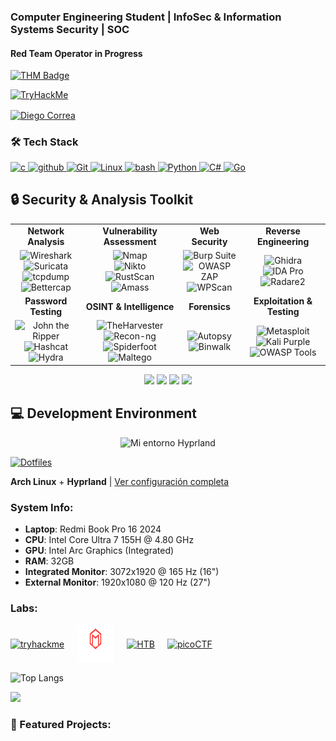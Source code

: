 

### Computer Engineering Student | InfoSec & Information Systems Security | SOC 
#### Red Team Operator in Progress

<a href="https://tryhackme.com/p/sohighman">
<img src="https://tryhackme-badges.s3.amazonaws.com/sohighman.png" alt="THM Badge" />
</a>

[![TryHackMe](https://img.shields.io/badge/TryHackMe-sohighman-red?style=for-the-badge&logo=tryhackme)](https://tryhackme.com/p/sohighman)


<p align="left">
  <a href="https://www.linkedin.com/in/diego-domingo-correa-silva-672447248/" target="blank">
    <img align="center" src="https://raw.githubusercontent.com/rahuldkjain/github-profile-readme-generator/master/src/images/icons/Social/linked-in-alt.svg" alt="Diego Correa" height="30" width="40" />
  </a>
</p>


### 🛠️ Tech Stack


<p align="left">
  <a href="https://es.wikipedia.org/wiki/C_(lenguaje_de_programaci%C3%B3n)">
    <img src="https://upload.wikimedia.org/wikipedia/commons/1/18/C_Programming_Language.svg" alt='c' height='40'>
  </a>
  <a href="https://github.com/DarkStalkr">
    <img src='https://cdn.jsdelivr.net/npm/simple-icons@3.0.1/icons/github.svg' alt='github' height='40'>
  </a>
  
  <a href="https://git-scm.com/">
   <img src="https://git-scm.com/images/logo@2x.png" alt='Git' height='40'/>
  </a>
  
  <a href="https://es.wikipedia.org/wiki/GNU/Linux">
    <img src="https://upload.wikimedia.org/wikipedia/commons/thumb/3/35/Tux.svg/800px-Tux.svg.png" alt="Linux" width="40" height="40"/>
  </a>
  <a href="https://es.wikipedia.org/wiki/Bash">
    <img src="https://upload.wikimedia.org/wikipedia/commons/4/4b/Bash_Logo_Colored.svg" alt='bash' height='40'>
  </a>
  <a href="https://www.python.org/">
    <img src="https://upload.wikimedia.org/wikipedia/commons/c/c3/Python-logo-notext.svg" alt="Python" width="40" height="40"/>
  </a>
  <a href="https://upload.wikimedia.org/wikipedia/commons/b/bd/Logo_C_sharp.svg">
    <img src='https://upload.wikimedia.org/wikipedia/commons/4/4f/Csharp_Logo.png' alt='C#' height='60'/>
  </a>
    
  <a href="https://go.dev/">
   <img src="https://go.dev/blog/go-brand/Go-Logo/SVG/Go-Logo_LightBlue.svg" alt='Go' height='60' width="60"/>
  </a>
</p>

## 🔒 Security & Analysis Toolkit

<table>
  <tr>
    <td align="center"><b>Network Analysis</b></td>
    <td align="center"><b>Vulnerability Assessment</b></td>
    <td align="center"><b>Web Security</b></td>
    <td align="center"><b>Reverse Engineering</b></td>
  </tr>
  <tr>
    <td align="center">
      <img src="https://upload.wikimedia.org/wikipedia/commons/d/df/Wireshark_icon.svg" width="42" title="Wireshark"/><br/>
      <img src="https://blogger.googleusercontent.com/img/a/AVvXsEhcI6xYg1aYXb99pK_UeZ5aQlF9UxSLzua4J6Tcy5nMZ_Et9ruNnNpQGdjEb-KFdVVi7NZrcn1Pwjrhl-AB0U302vzyZD-hq3SKcss-DYzW-sRMqwQJq6aloCjkI5WnfclLvBpalOiOi1XKdlGMVYgl3S6P4EaviH13iEIJFwmiSZoQ-X3qhM5n2cHy=s320" width="42" title="Suricata"/><br/>
      <img src="https://www.tcpdump.org/images/logo.png" width="60" title="tcpdump"/><br/>
      <img src="https://www.kali.org/tools/bettercap/images/bettercap-logo.svg" width="42" title="Bettercap"/>
    </td>
    <td align="center">
      <img src="https://nmap.org/images/nmap-logo-256x256.png" width="42" title="Nmap"/><br/>
      <img src="https://www.kali.org/tools/nikto/images/nikto-logo.svg" width="42" title="Nikto"/><br/>
      <img src="https://raw.githubusercontent.com/RustScan/RustScan/master/pictures/rustscan.png" width="42" title="RustScan"/><br/>
      <img src="https://www.kali.org/tools/amass/images/amass-logo.svg" width="42" title="Amass"/>
    </td>
    <td align="center">
      <img src="https://www.kali.org/tools/burpsuite/images/burpsuite-logo.svg" width="42" title="Burp Suite"/><br/>
      <img src="https://www.kali.org/tools/zaproxy/images/zaproxy-logo.svg" width="42" title="OWASP ZAP"/><br/>
      <img src="https://www.kali.org/tools/wpscan/images/wpscan-logo.svg" width="42" title="WPScan"/>
    </td>
    <td align="center">
      <img src="https://www.kali.org/tools/ghidra/images/ghidra-logo.svg" width="42" title="Ghidra"/><br/>
      <img src="https://yt3.googleusercontent.com/04wBp_VfiG9CNvo7qWTKTehmc87-0br_OtE51434Y0FYPeeg67bXFmeqf9ZPHakGhAaVRO4w=s900-c-k-c0x00ffffff-no-rj" width="42" title="IDA Pro"/><br/>
      <img src="https://www.kali.org/tools/radare2/images/radare2-logo.svg" width="42" title="Radare2"/>
    </td>
  </tr>
  <tr>
    <td align="center"><b>Password Testing</b></td>
    <td align="center"><b>OSINT & Intelligence</b></td>
    <td align="center"><b>Forensics</b></td>
    <td align="center"><b>Exploitation & Testing</b></td>
  </tr>
  <tr>
    <td align="center">
      <img src="https://www.kali.org/tools/john/images/john-logo.svg" width="42" title="John the Ripper"/><br/>
      <img src="https://www.kali.org/tools/hashcat/images/hashcat-logo.svg" width="42" title="Hashcat"/><br/>
      <img src="https://www.kali.org/tools/hydra/images/hydra-logo.svg" width="42" title="Hydra"/>
    </td>
    <td align="center">
      <img src="https://www.kali.org/tools/theharvester/images/theharvester-logo.svg" width="42" title="TheHarvester"/><br/>
      <img src="https://www.kali.org/tools/recon-ng/images/recon-ng-logo.svg" width="42" title="Recon-ng"/><br/>
      <img src="https://www.kali.org/tools/spiderfoot/images/spiderfoot-logo.svg" width="42" title="Spiderfoot"/><br/>
      <img src="https://www.kali.org/tools/maltego/images/maltego-logo.svg" width="42" title="Maltego"/>
    </td>
    <td align="center">
      <img src="https://www.kali.org/tools/autopsy/images/autopsy-logo.svg" width="42" title="Autopsy"/><br/>
      <img src="https://www.kali.org/tools/binwalk/images/binwalk-logo.svg" width="42" title="Binwalk"/><br/>
    <td align="center">
      <img src="https://www.kali.org/tools/metasploit-framework/images/metasploit-framework-logo.svg" width="42" title="Metasploit"/><br/>
      <img src="https://www.kali.org/images/kali-logo.svg" width="42" title="Kali Purple"/><br/>
      <img src="https://owasp.org/assets/images/logo.png" width="42" title="OWASP Tools"/>
    </td>
  </tr>
</table>

<div align="center">
  <img src="https://img.shields.io/badge/Threat%20Intelligence-MISP%20|%20OpenCTI-blue?style=flat-square"/>
  <img src="https://img.shields.io/badge/SIEM-ELK%20|%20Graylog-green?style=flat-square"/>
  <img src="https://img.shields.io/badge/IDS/IPS-Suricata%20|%20Snort-red?style=flat-square"/>
  <img src="https://img.shields.io/badge/Monitoring-Grafana%20|%20Prometheus-orange?style=flat-square"/>
</div>


## 💻 Development Environment

<div align="center">
<img src="sources/de-demo(1).gif" alt="Mi entorno Hyprland" width="600"/>
</div>

  [![Dotfiles](https://img.shields.io/badge/Dotfiles-Hyprland-blue?style=for-the-badge&logo=github)](https://github.com/DarkStalkr/Dotfiles-DarkStalkr)
</div>

**Arch Linux** + **Hyprland** | [Ver configuración completa](https://github.com/DarkStalkr/Dotfiles-Hyprland)
### System Info:
- **Laptop**: Redmi Book Pro 16 2024
- **CPU**: Intel Core Ultra 7 155H @ 4.80 GHz
- **GPU**: Intel Arc Graphics (Integrated)
- **RAM**: 32GB
- **Integrated Monitor**: 3072x1920 @ 165 Hz (16")
- **External Monitor**: 1920x1080 @ 120 Hz (27")


<h3 align="left">Labs:</h3>
<div style="display: flex; align-items: center; gap: 20px;">
  <a href="https://tryhackme.com/p/sohighman" target="_blank" rel="noreferrer">
    <img src="https://assets.tryhackme.com/img/logo/tryhackme_logo_full.svg" alt="tryhackme" width="60" height="60"/>
  </a>
  <a href="https://maldevacademy.com/" target="_blank" rel="noreferrer">
    <img src="sources/maldev-navbar-logo.svg" alt="MalDevAcademy" width="60" height="60"/>
  </a>
  <a href="https://www.hackthebox.com/" target="_blank" rel="noreferrer">
    <img src="https://www.hackthebox.com/images/landingv3/mega-menu-logo-htb.svg" alt="HTB" width="80" height="80"/>
  </a>
  <a href="https://play.picoctf.org/users/DieLight" target="_blank" rel="noreferrer">
    <img src="https://play.picoctf.org/static/media/picoctf-logo-horizontal-white.17fdf0dcdef08dc3396a195b95e3bc29.svg" alt="picoCTF" width="60" height="60"/>
  </a>
</div>

![Top Langs](https://github-readme-stats.vercel.app/api/top-langs/?username=DarkStalkr&hide=html,css,scheme,tex&theme=catppuccin_mocha)

![](https://api.visitorbadge.io/api/VisitorHit?user=DarkStalkr&repo=DarkStalkr&countColor=%237B1E7A)

### 🚀 Featured Projects:

